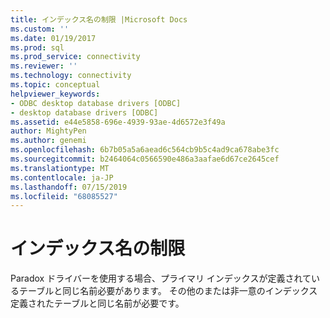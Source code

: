 ```yaml
---
title: インデックス名の制限 |Microsoft Docs
ms.custom: ''
ms.date: 01/19/2017
ms.prod: sql
ms.prod_service: connectivity
ms.reviewer: ''
ms.technology: connectivity
ms.topic: conceptual
helpviewer_keywords:
- ODBC desktop database drivers [ODBC]
- desktop database drivers [ODBC]
ms.assetid: e44e5858-696e-4939-93ae-4d6572e3f49a
author: MightyPen
ms.author: genemi
ms.openlocfilehash: 6b7b05a5a6aead6c564cb9b5c4ad9ca678abe3fc
ms.sourcegitcommit: b2464064c0566590e486a3aafae6d67ce2645cef
ms.translationtype: MT
ms.contentlocale: ja-JP
ms.lasthandoff: 07/15/2019
ms.locfileid: "68085527"
---
```

# <a name="index-name-limitations"></a>インデックス名の制限
Paradox ドライバーを使用する場合、プライマリ インデックスが定義されているテーブルと同じ名前必要があります。 その他のまたは非一意のインデックス定義されたテーブルと同じ名前が必要です。
